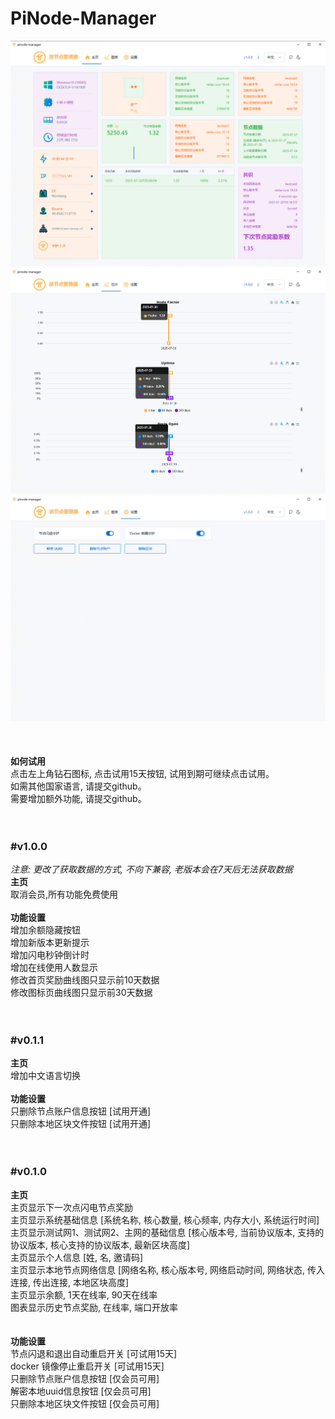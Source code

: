 # PiNode-Manager

<div align="center">
  <img alt="logo" src="https://github.com/bailaoshijiadao/PiNode-Manager/blob/main/images/home.png"/></a>
  <img alt="logo" src="https://github.com/bailaoshijiadao/PiNode-Manager/blob/main/images/charts.png"/></a>
  <img alt="logo" src="https://github.com/bailaoshijiadao/PiNode-Manager/blob/main/images/setting.png"/></a>
</div>
<br><br><br>
<b>如何试用</b><br>
点击左上角钻石图标, 点击试用15天按钮, 试用到期可继续点击试用。<br>
如需其他国家语言, 请提交github。<br>
需要增加额外功能, 请提交github。<br><br><br>

### #v1.0.0
*注意: 更改了获取数据的方式, 不向下兼容, 老版本会在7天后无法获取数据*<br>
<b>主页</b><br>
取消会员,所有功能免费使用<br><br>
<b>功能设置</b><br>
增加余额隐藏按钮<br>
增加新版本更新提示<br>
增加闪电秒钟倒计时<br>
增加在线使用人数显示<br>
修改首页奖励曲线图只显示前10天数据<br>
修改图标页曲线图只显示前30天数据<br><br><br>

### #v0.1.1
<b>主页</b><br>
增加中文语言切换<br><br>
<b>功能设置</b><br>
只删除节点账户信息按钮 [试用开通]<br>
只删除本地区块文件按钮 [试用开通]<br><br><br>

### #v0.1.0
<b>主页</b><br>
主页显示下一次点闪电节点奖励<br>
主页显示系统基础信息 [系统名称, 核心数量, 核心频率, 内存大小, 系统运行时间]<br>
主页显示测试网1、测试网2、主网的基础信息 [核心版本号, 当前协议版本, 支持的协议版本, 核心支持的协议版本, 最新区块高度]<br>
主页显示个人信息 [姓, 名, 邀请码]<br>
主页显示本地节点网络信息 [网络名称, 核心版本号, 网络启动时间, 网络状态, 传入连接, 传出连接, 本地区块高度]<br>
主页显示余额, 1天在线率, 90天在线率<br>
图表显示历史节点奖励, 在线率, 端口开放率<br><br><br>
<b>功能设置</b><br>
节点闪退和退出自动重启开关 [可试用15天]<br>
docker 镜像停止重启开关 [可试用15天]<br>
只删除节点账户信息按钮 [仅会员可用]<br>
解密本地uuid信息按钮 [仅会员可用]<br>
只删除本地区块文件按钮 [仅会员可用]<br><br>


